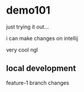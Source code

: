 # demo101

just trying it out...

i can make changes on intellij

very cool ngl 

## local development
feature-1 branch changes
